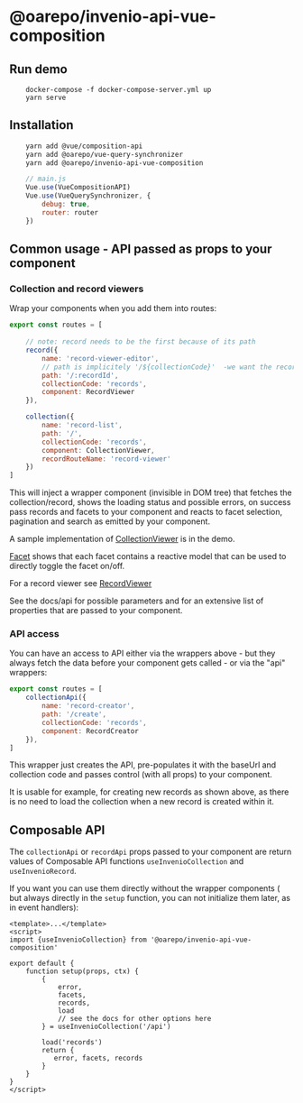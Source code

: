 # @oarepo/invenio-api-vue-composition

## Run demo
```
    docker-compose -f docker-compose-server.yml up
    yarn serve
```
## Installation

```bash
    yarn add @vue/composition-api
    yarn add @oarepo/vue-query-synchronizer
    yarn add @oarepo/invenio-api-vue-composition
```


```javascript
    // main.js
    Vue.use(VueCompositionAPI)
    Vue.use(VueQuerySynchronizer, {
        debug: true,
        router: router
    })
```

## Common usage - API passed as props to your component

### Collection and record viewers

Wrap your components when you add them into routes:

```javascript
export const routes = [
    
    // note: record needs to be the first because of its path 
    record({
        name: 'record-viewer-editor',
        // path is implicitely '/${collectionCode}'  -we want the records in the root, so have to create it manually
        path: '/:recordId',
        collectionCode: 'records',
        component: RecordViewer
    }),

    collection({
        name: 'record-list',
        path: '/',
        collectionCode: 'records',
        component: CollectionViewer,
        recordRouteName: 'record-viewer'
    })
] 
```

This will inject a wrapper component (invisible in DOM tree) that fetches the collection/record, 
shows the loading status and possible errors, on success pass records and facets to your component 
and reacts to facet selection, pagination and search as emitted by your component.

A sample implementation of  [CollectionViewer](src/components/CollectionViewer.vue) is in the demo.

[Facet](src/components/Facet.vue) shows that each facet contains a reactive model that can be used to 
directly toggle the facet on/off.

For a record viewer see [RecordViewer](src/components/RecordViewer.vue)
 
See the docs/api for possible parameters and for an extensive list of properties that are passed to your component.

### API access

You can have an access to API either via the wrappers above - but they always fetch the data before your component
gets called - or via the "api" wrappers:


```javascript
export const routes = [
    collectionApi({
        name: 'record-creator',
        path: '/create',
        collectionCode: 'records',
        component: RecordCreator
    }),
] 
```

This wrapper just creates the API, pre-populates it with the baseUrl and collection code and passes control
(with all props) to your component.

It is usable for example, for creating new records as shown above, as there is no need to load the collection
when a new record is created within it.

## Composable API

The ``collectionApi`` or ``recordApi`` props passed to your component are return values of
Composable API functions ``useInvenioCollection`` and ``useInvenioRecord``.

If you want you can use them directly without the wrapper components (
but always directly in the ``setup`` function, you can not initialize them later, as in event handlers):

```vue
<template>...</template>
<script>
import {useInvenioCollection} from '@oarepo/invenio-api-vue-composition'

export default {
    function setup(props, ctx) {
        {
            error,
            facets,
            records,
            load
            // see the docs for other options here
        } = useInvenioCollection('/api')

        load('records')
        return {
           error, facets, records
        }
    }
}
</script>
```  


